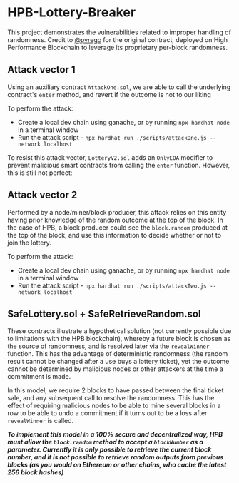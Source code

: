 # HPB-Lottery-Breaker

This project demonstrates the vulnerabilities related to improper handling of randomness. Credit to [@pvrego](https://github.com/pvrego) for the original contract, deployed on High Performance Blockchain to leverage its proprietary per-block randomness.

## Attack vector 1
Using an auxiliary contract ``AttackOne.sol``, we are able to call the underlying contract's ``enter`` method, and revert if the outcome is not to our liking

To perform the attack:
- Create a local dev chain using ganache, or by running ``npx hardhat node`` in a terminal window
- Run the attack script - ``npx hardhat run ./scripts/attackOne.js --network localhost``

To resist this attack vector, ``LotteryV2.sol`` adds an ``OnlyEOA`` modifier to prevent malicious smart contracts from calling the ``enter`` function. However, this is still not perfect:

## Attack vector 2
Performed by a node/miner/block producer, this attack relies on this entity having prior knowledge of the random outcome at the top of the block. In the case of HPB, a block producer could see the ``block.random`` produced at the top of the block, and use this information to decide whether or not to join the lottery.

To perform the attack:
- Create a local dev chain using ganache, or by running ``npx hardhat node`` in a terminal window
- Run the attack script - ``npx hardhat run ./scripts/attackTwo.js --network localhost``

## SafeLottery.sol + SafeRetrieveRandom.sol
These contracts illustrate a hypothetical solution (not currently possible due to limitations with the HPB blockchain), whereby a future block is chosen as the source of randomness, and is resolved later via the ``revealWinner`` function. This has the advantage of deterministic randomness (the random result cannot be changed after a use buys a lottery ticket), yet the outcome cannot be determined by malicious nodes or other attackers at the time a commitment is made.

In this model, we require 2 blocks to have passed between the final ticket sale, and any subsequent call to resolve the randomness. This has the effect of requiring malicious nodes to be able to mine several blocks in a row to be able to undo a commitment if it turns out to be a loss after ``revealWinner`` is called.

***To implement this model in a 100% secure and decentralized way, HPB must allow the ``block.random`` method to accept a ``blockNumber`` as a parameter. Currently it is only possible to retrieve the current block number, and it is not possible to retrieve random outputs from previous blocks (as you would on Ethereum or other chains, who cache the latest 256 block hashes)***
